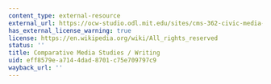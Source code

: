 ```yaml
---
content_type: external-resource
external_url: https://ocw-studio.odl.mit.edu/sites/cms-362-civic-media-codesign-studio-spring-2016/type/page/edit/86a470e1-c190-af8f-197d-c7dd0a7b2567/resolveuid/ecb0f9e16a968cb037f627ab03a7b68d
has_external_license_warning: true
license: https://en.wikipedia.org/wiki/All_rights_reserved
status: ''
title: Comparative Media Studies / Writing
uid: eff8579e-a714-4dad-8701-c75e709797c9
wayback_url: ''
---
```

